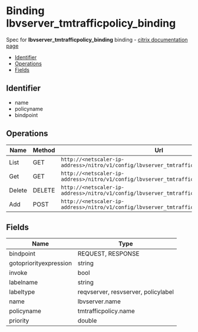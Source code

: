 # Binding lbvserver_tmtrafficpolicy_binding

Spec for **lbvserver_tmtrafficpolicy_binding** binding - [citrix documentation page](https://developer-docs.citrix.com/projects/netscaler-nitro-api/en/12.0/configuration/load-balancing/lbvserver_tmtrafficpolicy_binding/lbvserver_tmtrafficpolicy_binding/)

- [Identifier](#identifier)
- [Operations](#operations)
- [Fields](#fields)

## Identifier

- name
- policyname
- bindpoint

## Operations

| Name | Method | Url |
|----|----|----|
| List | GET | `http://<netscaler-ip-address>/nitro/v1/config/lbvserver_tmtrafficpolicy_binding` |
| Get | GET | `http://<netscaler-ip-address>/nitro/v1/config/lbvserver_tmtrafficpolicy_binding/<name>` |
| Delete | DELETE | `http://<netscaler-ip-address>/nitro/v1/config/lbvserver_tmtrafficpolicy_binding/<name>` |
| Add | POST | `http://<netscaler-ip-address>/nitro/v1/config/lbvserver_tmtrafficpolicy_binding` |

## Fields

| Name | Type |
|----|----|
| bindpoint | REQUEST, RESPONSE |
| gotopriorityexpression | string |
| invoke | bool |
| labelname | string |
| labeltype | reqvserver, resvserver, policylabel |
| name | lbvserver.name |
| policyname | tmtrafficpolicy.name |
| priority | double |

